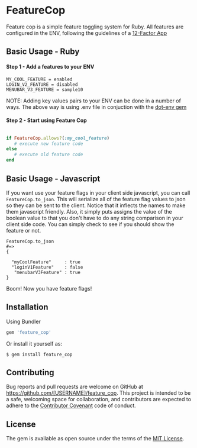 # FeatureCop

Feature cop is a simple feature toggling system for Ruby. All features are configured in the ENV, following the guidelines of a [12-Factor App](http://12factor.net/config)

## Basic Usage - Ruby

#### Step 1 - Add a features to your ENV

```
MY_COOL_FEATURE = enabled
LOGIN_V2_FEATURE = disabled
MENUBAR_V3_FEATURE = sample10

```

NOTE:
Adding key values pairs to your ENV can be done in a number of ways. The above way is using .env file in conjuction with the [dot-env gem](https://github.com/bkeepers/dotenv)


#### Step 2 - Start using Feature Cop

```ruby

if FeatureCop.allows?(:my_cool_feature)
   # execute new feature code
else
   # execute old feature code
end
```


## Basic Usage - Javascript

If you want use your feature flags in your client side javascript, you can call ```FeatureCop.to_json```.  This will serialize all of the feature flag values to json so they can be sent to the client.  Notice that it inflects the names to make them javascript friendly.  Also, it simply puts assigns the value of the boolean value to that you don't have to do any string comparison in your client side code.  You can simply check to see if you should show the feature or not.

```
FeatureCop.to_json
#=>
{

  "myCoolFeature"     : true
  "loginV1Feature"    : false
   "menubarV3Feature" : true
}

```

Boom! Now you have feature flags!


## Installation

Using Bundler

```ruby
gem 'feature_cop'

```

Or install it yourself as:

    $ gem install feature_cop



## Contributing

Bug reports and pull requests are welcome on GitHub at https://github.com/[USERNAME]/feature_cop. This project is intended to be a safe, welcoming space for collaboration, and contributors are expected to adhere to the [Contributor Covenant](http://contributor-covenant.org) code of conduct.


## License

The gem is available as open source under the terms of the [MIT License](http://opensource.org/licenses/MIT).

